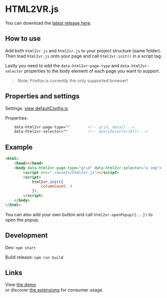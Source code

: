 
# HTML2VR.js

You can download the [latest release here](https://github.com/tuur29/html2vr/releases).

## How to use

Add both `html2vr.js` and `html2vr.js` to your project structure (same folder). Then load `html2vr.js` onto your page and call `html2vr.init()` in a script tag.

Lastly you need to add the `data-html2vr-page-type` and `data-html2vr-selector` properties to the body element of each page you want to support.

> Note: Firefox is currently the only supported browser!

## Properties and settings 

Settings: [view defaultConfig.js](./src/defaultConfig.js)

Properties:

```html
    data-html2vr-page-type=""        <!-- grid, detail -->
    data-html2vr-selector=""         <!-- querySelector(All) -->
```


## Example

```html
<html>
    <head></head>
    <body data-html2vr-page-type="grid" data-html2vr-selector="a img">
        <script src="./assets/html2vr.js"></script>
        <script>
            html2vr.init({
                columnCount: 4
            });
        </script>
    </body>
</html>
```

You can also add your own button and call `html2vr.openPopup({...})` to open the popup.

## Development

Dev: `npm start`

Build release: `npm run build`

## Links

View [the demo](../demo)  
or discover [the extensions](../extension) for consumer usage.
